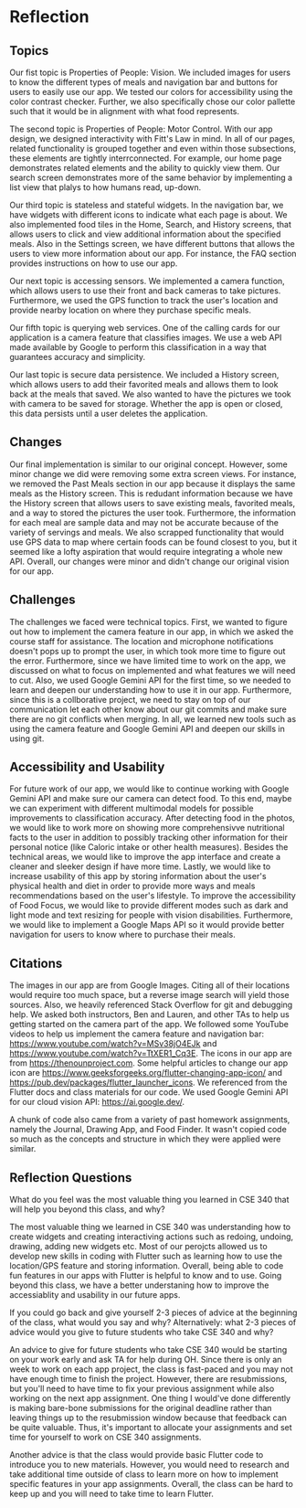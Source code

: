 # Reflection


## Topics
Our fist topic is Properties of People: Vision. We included images for users to know the different types of meals and navigation bar and buttons for users to easily use our app. We tested our colors for accessibility using the color contrast checker. Further, we also specifically chose our color pallette such that it would be in alignment with what food represents. 

The second topic is Properties of People: Motor Control. With our app design, we designed interactivity with Fitt's Law in mind. In all of our pages, related functionality is grouped together and even within those subsections, these elements are tightly interrconnected. For example, our home page demonstrates related elements and the ability to quickly view them. Our search screen demonstrates more of the same behavior by implementing a list view that plalys to how humans read, up-down. 

Our third topic is stateless and stateful widgets. In the navigation bar, we have widgets with different icons to indicate what each page is about. We also implemented food tiles in the Home, Search, and History screens, that allows users to click and view additional information about the specified meals. Also in the Settings screen, we have different buttons that allows the users to view more information about our app. For instance, the FAQ section provides instructions on how to use our app.

Our next topic is accessing sensors. We implemented a camera function, which allows users to use their front and back cameras to take pictures. Furthermore, we used the GPS function to track the user's location and provide nearby location on where they purchase specific meals.

Our fifth topic is querying web services. One of the calling cards for our application is a camera feature that classifies images. We use a web API made available by Google to perform this classification in a way that guarantees accuracy and simplicity. 

Our last topic is secure data persistence. We included a History screen, which allows users to add their favorited meals and allows them to look back at the meals that saved. We also wanted to have the pictures we took with camera to be saved for storage. Whether the app is open or closed, this data persists until a user deletes the application. 


## Changes
Our final implementation is similar to our original concept. However, some minor change we did were removing some extra screen views. For instance, we removed the Past Meals section in our app because it displays the same meals as the History screen. This is redudant information because we have the History screen that allows users to save existing meals, favorited meals, and a way to stored the pictures the user took. Furthermore, the information for each meal are sample data and may not be accurate because of the variety of servings and meals. We also scrapped functionality that would use GPS data to map where certain foods can be found closest to you, but it seemed like a lofty aspiration that would require integrating a whole new API. Overall, our changes were minor and didn't change our original vision for our app.


## Challenges
The challenges we faced were technical topics. First, we wanted to figure out how to implement the camera feature in our app, in which we asked the course staff for assistance. The location and microphone notifications doesn't pops up to prompt the user, in which took more time to figure out the error. Furthermore, since we have limited time to work on the app, we discussed on what to focus on implemented and what features we will need to cut. Also, we used Google Gemini API for the first time, so we needed to learn and deepen our understanding how to use it in our app. Furthermore, since this is a collborative project, we need to stay on top of our communication let each other know about our git commits and make sure there are no git conflicts when merging. In all, we learned new tools such as using the camera feature and Google Gemini API and deepen our skills in using git.

## Accessibility and Usability
For future work of our app, we would like to continue working with Google Gemini API and make sure our camera can detect food. To this end, maybe we can experiment with different multimodal models for possible improvements to classification accuracy. After detecting food in the photos, we would like to work more on showing more comprehensivve nutritional facts to the user in addition to possibly tracking other information for their personal notice (like Caloric intake or other health measures). Besides the technical areas, we would like to improve the app interface and create a cleaner and sleeker design if have more time. Lastly, we would like to increase usability of this app by storing information about the user's physical health and diet in order to provide more ways and meals recommendations based on the user's lifestyle. To improve the accessibility of Food Focus, we would like to provide different modes such as dark and light mode and text resizing for people with vision disabilities. Furthermore, we would like to implement a Google Maps API so it would provide better navigation for users to know where to purchase their meals.

## Citations
The images in our app are from Google Images. Citing all of their locations would require too much space, but a reverse image search will yield those sources. Also, we heavily referenced Stack Overflow for git and debugging help. We asked both instructors, Ben and Lauren, and other TAs to help us getting started on the camera part of the app. We followed some YouTube videos to help us implement the camera feature and navigation bar: https://www.youtube.com/watch?v=MSv38jO4EJk and https://www.youtube.com/watch?v=TtXER1_Cq3E. The icons in our app are from https://thenounproject.com. Some helpful articles to change our app icon are https://www.geeksforgeeks.org/flutter-changing-app-icon/ and https://pub.dev/packages/flutter_launcher_icons. We referenced from the Flutter docs and class materials for our code. We used Google Gemini API for our cloud vision API: https://ai.google.dev/.

A chunk of code also came from a variety of past homework assignments, namely the Journal, Drawing App, and Food Finder. It wasn't copied code so much as the concepts and structure in which they were applied were similar. 

## Reflection Questions
What do you feel was the most valuable thing you learned in CSE 340 that will help you beyond this class, and why?

The most valuable thing we learned in CSE 340 was understanding how to create widgets and creating interactiving actions such as redoing, undoing, drawing, adding new widgets etc. Most of our perojcts allowed us to develop new skills in coding with Flutter such as learning how to use the location/GPS feature and storing information. Overall, being able to code fun features in our apps with Flutter is helpful to know and to use. Going beyond this class, we have a better understaning how to improve the accessiablity and usability in our future apps.

If you could go back and give yourself 2-3 pieces of advice at the beginning of the class, what would you say and why? Alternatively: what 2-3 pieces of advice would you give to future students who take CSE 340 and why?

An advice to give for future students who take CSE 340 would be starting on your work early and ask TA for help during OH. Since there is only an week to work on each app project, the class is fast-paced and you may not have enough time to finish the project. However, there are resubmissions, but you'll need to have time to fix your previous assignment while also working on the next app assignment. One thing I would've done differently is making bare-bone submissions for the original deadline rather than leaving things up to the resubmission window because that feedback can be quite valuable. Thus, it's important to allocate your assignments and set time for yourself to work on CSE 340 assignments.

Another advice is that the class would provide basic Flutter code to introduce you to new materials. However, you would need to research and take additional time outside of class to learn more on how to implement specific features in your app assignments. Overall, the class can be hard to keep up and you will need to take time to learn Flutter.
